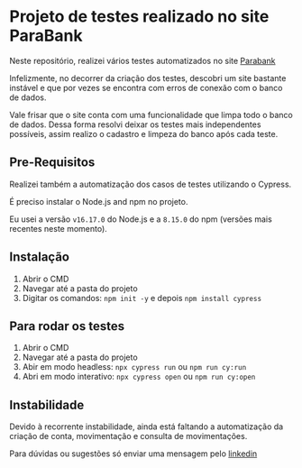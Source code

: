 # Projeto de testes realizado no site ParaBank
Neste repositório, realizei vários testes automatizados no site [Parabank](https://parabank.parasoft.com/parabank/index.htm)

Infelizmente, no decorrer da criação dos testes, descobri um site bastante instável e que por vezes se encontra com erros de conexão com o banco de dados.

Vale frisar que o site conta com uma funcionalidade que limpa todo o banco de dados. Dessa forma resolvi deixar os testes mais independentes possíveis, assim realizo o cadastro e limpeza do banco após cada teste.

## Pre-Requisitos
Realizei também a automatização dos casos de testes utilizando o Cypress.

É preciso instalar o Node.js and npm no projeto.

Eu usei a versão `v16.17.0` do Node.js e a `8.15.0` do npm (versões mais recentes neste momento). 

## Instalação
1)	Abrir o CMD
2)	Navegar até a pasta do projeto
3)	Digitar os comandos: `npm init -y` e depois `npm install cypress`

## Para rodar os testes
1)	Abrir o CMD
2)	Navegar até a pasta do projeto
3)	Abir em modo headless: `npx cypress run` ou `npm run cy:run`
4)	Abri em modo interativo: `npx cypress open` ou `npm run cy:open`
     
## Instabilidade
Devido à recorrente instabilidade, ainda está faltando a automatização da criação de conta, movimentação e consulta de movimentações.

Para dúvidas ou sugestões só enviar uma mensagem pelo [linkedin](https://www.linkedin.com/in/alexandre-silva-2297066a/)
